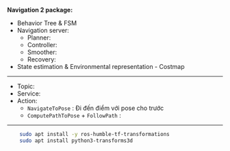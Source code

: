 **Navigation 2 package:**

- Behavior Tree & FSM 
- Navigation server:
	- Planner: 
	- Controller:
	- Smoother:
	- Recovery:
- State estimation & Environmental representation - Costmap

---

- Topic:
- Service:
- Action:
	- `NavigateToPose` : Đi đến điểm với pose cho trước
	- `ComputePathToPose` + `FollowPath` : 



---


```bash
	sudo apt install -y ros-humble-tf-transformations
	sudo apt install python3-transforms3d
```

